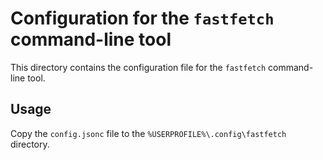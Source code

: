# Configuration for the `fastfetch` command-line tool

This directory contains the configuration file for the `fastfetch` command-line tool.

## Usage

Copy the `config.jsonc` file to the `%USERPROFILE%\.config\fastfetch` directory.